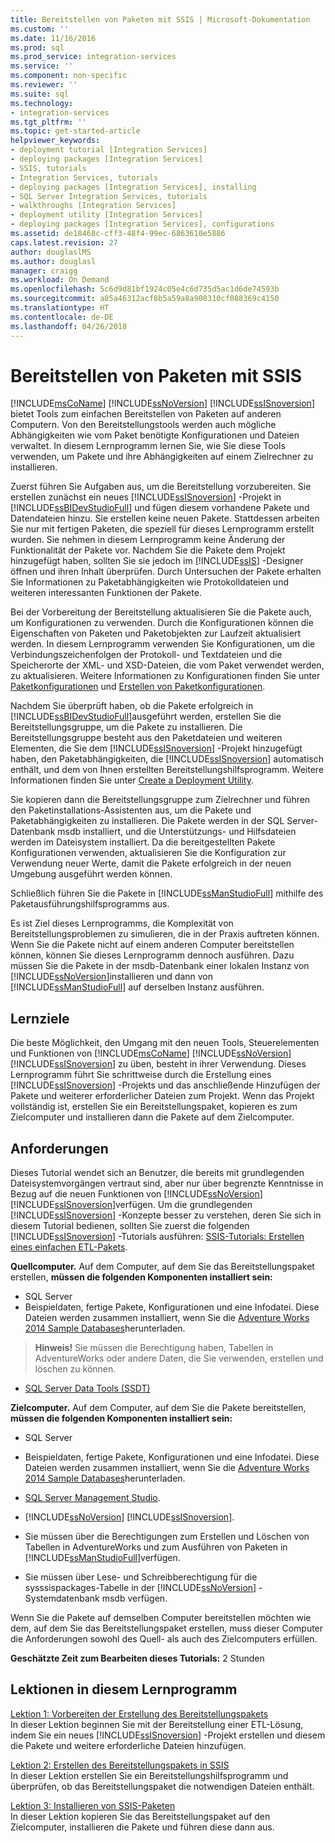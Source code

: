 ```yaml
---
title: Bereitstellen von Paketen mit SSIS | Microsoft-Dokumentation
ms.custom: ''
ms.date: 11/16/2016
ms.prod: sql
ms.prod_service: integration-services
ms.service: ''
ms.component: non-specific
ms.reviewer: ''
ms.suite: sql
ms.technology:
- integration-services
ms.tgt_pltfrm: ''
ms.topic: get-started-article
helpviewer_keywords:
- deployment tutorial [Integration Services]
- deploying packages [Integration Services]
- SSIS, tutorials
- Integration Services, tutorials
- deploying packages [Integration Services], installing
- SQL Server Integration Services, tutorials
- walkthroughs [Integration Services]
- deployment utility [Integration Services]
- deploying packages [Integration Services], configurations
ms.assetid: de18468c-cff3-48f4-99ec-6863610e5886
caps.latest.revision: 27
author: douglaslMS
ms.author: douglasl
manager: craigg
ms.workload: On Demand
ms.openlocfilehash: 5c6d9d81bf1924c05e4c6d735d5ac1d6de74593b
ms.sourcegitcommit: a85a46312acf8b5a59a8a900310cf088369c4150
ms.translationtype: HT
ms.contentlocale: de-DE
ms.lasthandoff: 04/26/2018
---
```

# <a name="deploy-packages-with-ssis"></a>Bereitstellen von Paketen mit SSIS
[!INCLUDE[msCoName](../includes/msconame-md.md)] [!INCLUDE[ssNoVersion](../includes/ssnoversion-md.md)] [!INCLUDE[ssISnoversion](../includes/ssisnoversion-md.md)] bietet Tools zum einfachen Bereitstellen von Paketen auf anderen Computern. Von den Bereitstellungstools werden auch mögliche Abhängigkeiten wie vom Paket benötigte Konfigurationen und Dateien verwaltet. In diesem Lernprogramm lernen Sie, wie Sie diese Tools verwenden, um Pakete und ihre Abhängigkeiten auf einem Zielrechner zu installieren.    
    
Zuerst führen Sie Aufgaben aus, um die Bereitstellung vorzubereiten. Sie erstellen zunächst ein neues [!INCLUDE[ssISnoversion](../includes/ssisnoversion-md.md)] -Projekt in [!INCLUDE[ssBIDevStudioFull](../includes/ssbidevstudiofull-md.md)] und fügen diesem vorhandene Pakete und Datendateien hinzu. Sie erstellen keine neuen Pakete. Stattdessen arbeiten Sie nur mit fertigen Paketen, die speziell für dieses Lernprogramm erstellt wurden. Sie nehmen in diesem Lernprogramm keine Änderung der Funktionalität der Pakete vor. Nachdem Sie die Pakete dem Projekt hinzugefügt haben, sollten Sie sie jedoch im [!INCLUDE[ssIS](../includes/ssis-md.md)] -Designer öffnen und ihren Inhalt überprüfen. Durch Untersuchen der Pakete erhalten Sie Informationen zu Paketabhängigkeiten wie Protokolldateien und weiteren interessanten Funktionen der Pakete.    
    
Bei der Vorbereitung der Bereitstellung aktualisieren Sie die Pakete auch, um Konfigurationen zu verwenden. Durch die Konfigurationen können die Eigenschaften von Paketen und Paketobjekten zur Laufzeit aktualisiert werden. In diesem Lernprogramm verwenden Sie Konfigurationen, um die Verbindungszeichenfolgen der Protokoll- und Textdateien und die Speicherorte der XML- und XSD-Dateien, die vom Paket verwendet werden, zu aktualisieren. Weitere Informationen zu Konfigurationen finden Sie unter [Paketkonfigurationen](../integration-services/packages/package-configurations.md) und [Erstellen von Paketkonfigurationen](../integration-services/packages/create-package-configurations.md).    
    
Nachdem Sie überprüft haben, ob die Pakete erfolgreich in [!INCLUDE[ssBIDevStudioFull](../includes/ssbidevstudiofull-md.md)]ausgeführt werden, erstellen Sie die Bereitstellungsgruppe, um die Pakete zu installieren. Die Bereitstellungsgruppe besteht aus den Paketdateien und weiteren Elementen, die Sie dem [!INCLUDE[ssISnoversion](../includes/ssisnoversion-md.md)] -Projekt hinzugefügt haben, den Paketabhängigkeiten, die [!INCLUDE[ssISnoversion](../includes/ssisnoversion-md.md)] automatisch enthält, und dem von Ihnen erstellten Bereitstellungshilfsprogramm. Weitere Informationen finden Sie unter [Create a Deployment Utility](../integration-services/packages/create-a-deployment-utility.md).    
    
Sie kopieren dann die Bereitstellungsgruppe zum Zielrechner und führen den Paketinstallations-Assistenten aus, um die Pakete und Paketabhängigkeiten zu installieren. Die Pakete werden in der SQL Server-Datenbank msdb installiert, und die Unterstützungs- und Hilfsdateien werden im Dateisystem installiert. Da die bereitgestellten Pakete Konfigurationen verwenden, aktualisieren Sie die Konfiguration zur Verwendung neuer Werte, damit die Pakete erfolgreich in der neuen Umgebung ausgeführt werden können.    
    
Schließlich führen Sie die Pakete in [!INCLUDE[ssManStudioFull](../includes/ssmanstudiofull-md.md)] mithilfe des Paketausführungshilfsprogramms aus.    
    
Es ist Ziel dieses Lernprogramms, die Komplexität von Bereitstellungsproblemen zu simulieren, die in der Praxis auftreten können. Wenn Sie die Pakete nicht auf einem anderen Computer bereitstellen können, können Sie dieses Lernprogramm dennoch ausführen. Dazu müssen Sie die Pakete in der msdb-Datenbank einer lokalen Instanz von [!INCLUDE[ssNoVersion](../includes/ssnoversion-md.md)]installieren und dann von [!INCLUDE[ssManStudioFull](../includes/ssmanstudiofull-md.md)] auf derselben Instanz ausführen.    
    
## <a name="what-you-will-learn"></a>Lernziele    
Die beste Möglichkeit, den Umgang mit den neuen Tools, Steuerelementen und Funktionen von [!INCLUDE[msCoName](../includes/msconame-md.md)] [!INCLUDE[ssNoVersion](../includes/ssnoversion-md.md)] [!INCLUDE[ssISnoversion](../includes/ssisnoversion-md.md)] zu üben, besteht in ihrer Verwendung. Dieses Lernprogramm führt Sie schrittweise durch die Erstellung eines [!INCLUDE[ssISnoversion](../includes/ssisnoversion-md.md)] -Projekts und das anschließende Hinzufügen der Pakete und weiterer erforderlicher Dateien zum Projekt. Wenn das Projekt vollständig ist, erstellen Sie ein Bereitstellungspaket, kopieren es zum Zielcomputer und installieren dann die Pakete auf dem Zielcomputer.    
    
## <a name="requirements"></a>Anforderungen    
Dieses Tutorial wendet sich an Benutzer, die bereits mit grundlegenden Dateisystemvorgängen vertraut sind, aber nur über begrenzte Kenntnisse in Bezug auf die neuen Funktionen von [!INCLUDE[ssNoVersion](../includes/ssnoversion-md.md)] [!INCLUDE[ssISnoversion](../includes/ssisnoversion-md.md)]verfügen. Um die grundlegenden [!INCLUDE[ssISnoversion](../includes/ssisnoversion-md.md)] -Konzepte besser zu verstehen, deren Sie sich in diesem Tutorial bedienen, sollten Sie zuerst die folgenden [!INCLUDE[ssISnoversion](../includes/ssisnoversion-md.md)] -Tutorials ausführen: [SSIS-Tutorials: Erstellen eines einfachen ETL-Pakets](../integration-services/ssis-how-to-create-an-etl-package.md).    
    
**Quellcomputer.** Auf dem Computer, auf dem Sie das Bereitstellungspaket erstellen, **müssen die folgenden Komponenten installiert sein:**
- SQL Server  
- Beispieldaten, fertige Pakete, Konfigurationen und eine Infodatei. Diese Dateien werden zusammen installiert, wenn Sie die [Adventure Works 2014 Sample Databases](https://msftdbprodsamples.codeplex.com/releases/view/125550)herunterladen.     
> **Hinweis!** Sie müssen die Berechtigung haben, Tabellen in AdventureWorks oder andere Daten, die Sie verwenden, erstellen und löschen zu können.         
    
-   [SQL Server Data Tools (SSDT)](../ssdt/download-sql-server-data-tools-ssdt.md)    
    
**Zielcomputer.** Auf dem Computer, auf dem Sie die Pakete bereitstellen, **müssen die folgenden Komponenten installiert sein:**    
    
- SQL Server
- Beispieldaten, fertige Pakete, Konfigurationen und eine Infodatei. Diese Dateien werden zusammen installiert, wenn Sie die [Adventure Works 2014 Sample Databases](https://msftdbprodsamples.codeplex.com/releases/view/125550)herunterladen. 
    
- [SQL Server Management Studio](../ssms/download-sql-server-management-studio-ssms.md).    
    
-   [!INCLUDE[ssNoVersion](../includes/ssnoversion-md.md)] [!INCLUDE[ssISnoversion](../includes/ssisnoversion-md.md)].    
    
-   Sie müssen über die Berechtigungen zum Erstellen und Löschen von Tabellen in AdventureWorks und zum Ausführen von Paketen in [!INCLUDE[ssManStudioFull](../includes/ssmanstudiofull-md.md)]verfügen.    
    
-   Sie müssen über Lese- und Schreibberechtigung für die sysssispackages-Tabelle in der [!INCLUDE[ssNoVersion](../includes/ssnoversion-md.md)] -Systemdatenbank msdb verfügen.    
    
Wenn Sie die Pakete auf demselben Computer bereitstellen möchten wie dem, auf dem Sie das Bereitstellungspaket erstellen, muss dieser Computer die Anforderungen sowohl des Quell- als auch des Zielcomputers erfüllen.    
    
**Geschätzte Zeit zum Bearbeiten dieses Tutorials:** 2 Stunden    
    
## <a name="lessons-in-this-tutorial"></a>Lektionen in diesem Lernprogramm    
[Lektion 1: Vorbereiten der Erstellung des Bereitstellungspakets](../integration-services/lesson-1-preparing-to-create-the-deployment-bundle.md)    
In dieser Lektion beginnen Sie mit der Bereitstellung einer ETL-Lösung, indem Sie ein neues [!INCLUDE[ssISnoversion](../includes/ssisnoversion-md.md)] -Projekt erstellen und diesem die Pakete und weitere erforderliche Dateien hinzufügen.    
    
[Lektion 2: Erstellen des Bereitstellungspakets in SSIS](../integration-services/lesson-2-create-the-deployment-bundle-in-ssis.md)    
In dieser Lektion erstellen Sie ein Bereitstellungshilfsprogramm und überprüfen, ob das Bereitstellungspaket die notwendigen Dateien enthält.    
    
[Lektion 3: Installieren von SSIS-Paketen](../integration-services/lesson-3-install-ssis-packages.md)    
In dieser Lektion kopieren Sie das Bereitstellungspaket auf den Zielcomputer, installieren die Pakete und führen diese dann aus.    
    

